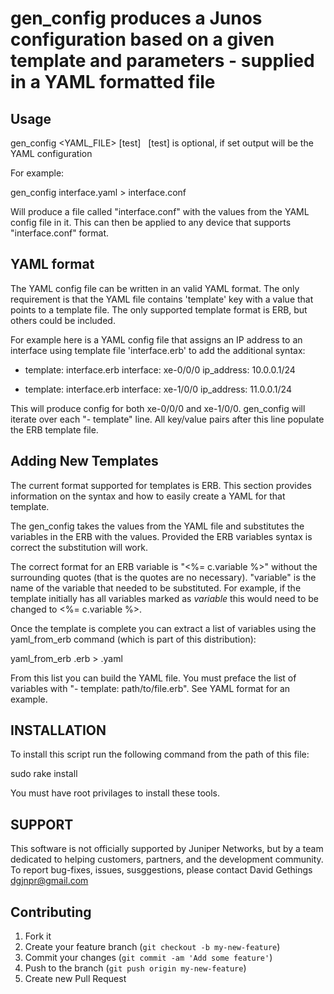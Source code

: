 # gen_config produces a Junos configuration based on a given template and parameters - supplied in a YAML formatted file

## Usage

gen_config <YAML_FILE> [test]
 
  [test] is optional, if set output will be the YAML configuration

For example:

  gen_config interface.yaml > interface.conf

Will produce a file called "interface.conf" with the values from the YAML config file in it. This can then be applied to any device that supports "interface.conf" format.

## YAML format

The YAML config file can be written in an valid YAML format. The only requirement is that the YAML file contains 'template' key with a value that points to a template file. The only supported template format is ERB, but others could be included.

For example here is a YAML config file that assigns an IP address to an interface using template file 'interface.erb' to add the additional syntax:

  - template: interface.erb
    interface: xe-0/0/0
    ip_address: 10.0.0.1/24

  - template: interface.erb
    interface: xe-1/0/0
    ip_address: 11.0.0.1/24

This will produce config for both xe-0/0/0 and xe-1/0/0. gen_config will iterate over each "- template" line. All key/value pairs after this line populate the ERB template file.

## Adding New Templates

The current format supported for templates is ERB. This section provides information on the syntax and how to easily create a YAML for that template.

The gen_config takes the values from the YAML file and substitutes the variables in the ERB with the values. Provided the ERB variables syntax is correct the substitution will work.

The correct format for an ERB variable is "<%= c.variable %>" without the surrounding quotes (that is the quotes are no necessary). "variable" is the name of the variable that needed to be substituted. For example, if the template initially has all variables marked as $variable$ this would need to be changed to <%= c.variable %>.

Once the template is complete you can extract a list of variables using the yaml_from_erb command (which is part of this distribution):

  yaml_from_erb <filename>.erb > <filename>.yaml

From this list you can build the YAML file. You must preface the list of variables with "- template: path/to/file.erb". See YAML format for an example.

## INSTALLATION

To install this script run the following command from the path of this file:

  sudo rake install

You must have root privilages to install these tools.

## SUPPORT

This software is not officially supported by Juniper Networks, but by a team dedicated to helping customers, partners, and the development community.  To report bug-fixes, issues, susggestions, please contact David Gethings <dgjnpr@gmail.com>

## Contributing

1. Fork it
2. Create your feature branch (`git checkout -b my-new-feature`)
3. Commit your changes (`git commit -am 'Add some feature'`)
4. Push to the branch (`git push origin my-new-feature`)
5. Create new Pull Request